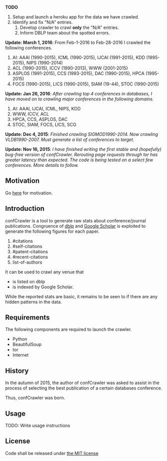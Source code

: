 **TODO** 
  1. Setup and launch a heroku app for the data we have crawled.
  2. Identify and fix "N/A" entries.
      1. Develop crawler to crawl **only** the "N/A" entries.
      2. Inform DBLP team about the spotted errors.

**Update: March 1, 2016**: From Feb-1-2016 to Feb-28-2016 I crawled the following conferences.
  1. AI: AAAI (1990-2015), ICML (1990-2015), IJCAI (1991-2015), KDD (1995-2015), NIPS (1990-2014)
  2. ACL (1990-2015), ICCV (1990-2013), WWW (2001-2015)
  3. ASPLOS (1991-2015), CCS (1993-2015), DAC (1990-2015), HPCA (1995-2015)
  4. FOCS (1990-2015), LICS (1990-2015), SIAM (19-44), STOC (1990-2015)

**Update: Jan 26, 2016**: _After crawling top 4 conferences in databases, I have moved on to crawling major conferences in the following domains._
  1. AI: AAAI, IJCAI, ICML, NIPS, KDD
  2. WWW, ICCV, ACL
  3. HPCA, CCS, ASPLOS, DAC
  4. STOC, SIAM, FOCS, LICS, SCG

**Update: Dec 4, 2015**: _Finished crawling SIGMOD1990-2014. Now crawling VLDB1990-2007. Must generate a list of conferences to target._

**Update: Nov 16, 2015**: _I have finished writing the first stable and (hopefully) bug-free version of confCrawler. Rerouting page requests through tor has greater latency than expected. The code is being tested on a select few conferences. More details to follow._

## Motivation

Go [here](https://github.com/shashwatx/confCrawler/blob/master/MOTIVATION.md) for motivation.

## Introduction

confCrawler is a tool to generate raw stats about conference/journal publications. Congruence of [dblp](http://dblp.uni-trier.de/) and [Google Scholar](http://scholar.google.com) is exploited to generate the following figures for each paper.
  1. #citations
  2. #self-citations
  3. #patent-citations
  4. #recent-citations
  5. list-of-authors

It can be used to crawl any venue that
* is listed on dblp 
* is indexed by Google Scholar.

While the reported stats are basic, it remains to be seen to if there are any hidden patterns in the data.

## Requirements

The following components are required to launch the crawler.
 * Python
 * BeautifulSoup
 * tor
 * Internet

## History

In the autumn of 2015, the author of confCrawler was asked to assist
in the process of selecting the best publication of a certain databases conference.

Thus, confCrawler was born.

## Usage

TODO: Write usage instructions

## License

Code shall be released under [the MIT license](https://github.com/shashwatx/confCrawler/blob/master/LICENSE)
